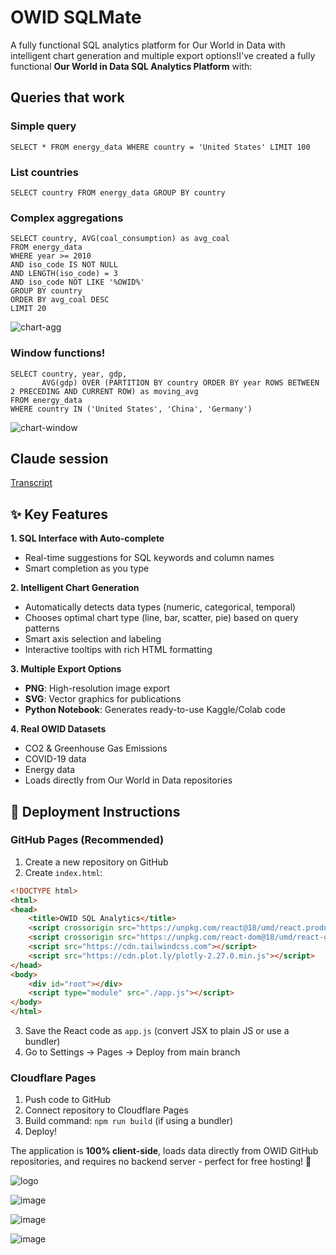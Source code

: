 # OWID SQLMate

A fully functional SQL analytics platform for Our World in Data with intelligent chart generation and multiple export options!I've created a fully functional **Our World in Data SQL Analytics Platform** with:

## Queries that work

### Simple query

```
SELECT * FROM energy_data WHERE country = 'United States' LIMIT 100
```

### List countries

```
SELECT country FROM energy_data GROUP BY country
```

### Complex aggregations

```
SELECT country, AVG(coal_consumption) as avg_coal
FROM energy_data
WHERE year >= 2010
AND iso_code IS NOT NULL 
AND LENGTH(iso_code) = 3
AND iso_code NOT LIKE '%OWID%'
GROUP BY country 
ORDER BY avg_coal DESC 
LIMIT 20
```

![chart-agg](chart-agg.png)

### Window functions!

```
SELECT country, year, gdp,
       AVG(gdp) OVER (PARTITION BY country ORDER BY year ROWS BETWEEN 2 PRECEDING AND CURRENT ROW) as moving_avg
FROM energy_data
WHERE country IN ('United States', 'China', 'Germany')
```

![chart-window](chart-window.png)

## Claude session

[Transcript](claude.pdf)

## ✨ Key Features

**1. SQL Interface with Auto-complete**
- Real-time suggestions for SQL keywords and column names
- Smart completion as you type

**2. Intelligent Chart Generation**
- Automatically detects data types (numeric, categorical, temporal)
- Chooses optimal chart type (line, bar, scatter, pie) based on query patterns
- Smart axis selection and labeling
- Interactive tooltips with rich HTML formatting

**3. Multiple Export Options**
- **PNG**: High-resolution image export
- **SVG**: Vector graphics for publications
- **Python Notebook**: Generates ready-to-use Kaggle/Colab code

**4. Real OWID Datasets**
- CO2 & Greenhouse Gas Emissions
- COVID-19 data
- Energy data
- Loads directly from Our World in Data repositories

## 🚀 Deployment Instructions

### **GitHub Pages** (Recommended)

1. Create a new repository on GitHub
2. Create `index.html`:

```html
<!DOCTYPE html>
<html>
<head>
    <title>OWID SQL Analytics</title>
    <script crossorigin src="https://unpkg.com/react@18/umd/react.production.min.js"></script>
    <script crossorigin src="https://unpkg.com/react-dom@18/umd/react-dom.production.min.js"></script>
    <script src="https://cdn.tailwindcss.com"></script>
    <script src="https://cdn.plot.ly/plotly-2.27.0.min.js"></script>
</head>
<body>
    <div id="root"></div>
    <script type="module" src="./app.js"></script>
</body>
</html>
```

3. Save the React code as `app.js` (convert JSX to plain JS or use a bundler)
4. Go to Settings → Pages → Deploy from main branch

### **Cloudflare Pages**

1. Push code to GitHub
2. Connect repository to Cloudflare Pages
3. Build command: `npm run build` (if using a bundler)
4. Deploy!

The application is **100% client-side**, loads data directly from OWID GitHub repositories, and requires no backend server - perfect for free hosting! 🎉

![logo](logo-256.png)

![image](image-256.png)

![image](image-512.png)

![image](image.png)
